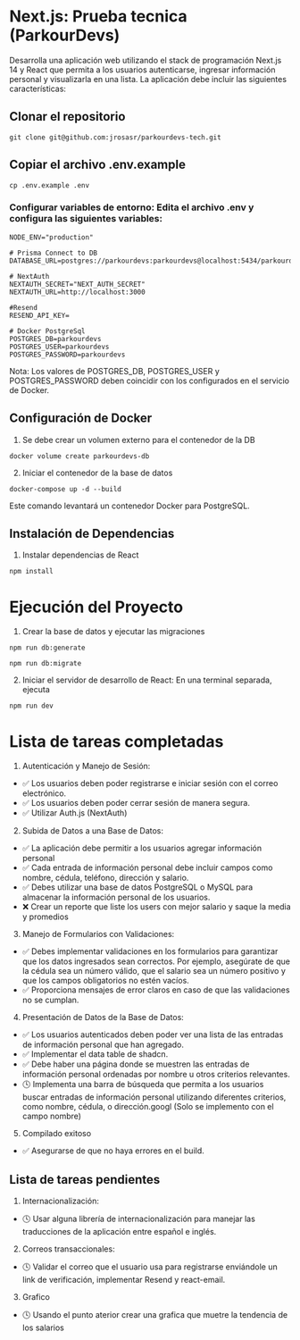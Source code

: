# Next.js: Prueba tecnica (ParkourDevs)

Desarrolla una aplicación web utilizando el stack de programación Next.js 14 y React que permita a los usuarios autenticarse, ingresar información personal y visualizarla en una lista. La aplicación debe incluir las siguientes características:

## Clonar el repositorio

```
git clone git@github.com:jrosasr/parkourdevs-tech.git
```

## Copiar el archivo .env.example
```
cp .env.example .env
```

### Configurar variables de entorno: Edita el archivo .env y configura las siguientes variables:

```
NODE_ENV="production"

# Prisma Connect to DB
DATABASE_URL=postgres://parkourdevs:parkourdevs@localhost:5434/parkourdevs

# NextAuth
NEXTAUTH_SECRET="NEXT_AUTH_SECRET"
NEXTAUTH_URL=http://localhost:3000

#Resend
RESEND_API_KEY=

# Docker PostgreSql
POSTGRES_DB=parkourdevs
POSTGRES_USER=parkourdevs
POSTGRES_PASSWORD=parkourdevs
```
Nota: Los valores de POSTGRES_DB, POSTGRES_USER y POSTGRES_PASSWORD deben coincidir con los configurados en el servicio de Docker.

## Configuración de Docker
1. Se debe crear un volumen externo para el contenedor de la DB

```
docker volume create parkourdevs-db
```

2. Iniciar el contenedor de la base de datos
```
docker-compose up -d --build
```
Este comando levantará un contenedor Docker para PostgreSQL.

## Instalación de Dependencias
1. Instalar dependencias de React
```
npm install
```

# Ejecución del Proyecto
1. Crear la base de datos y ejecutar las migraciones
```
npm run db:generate
```
```
npm run db:migrate
```
2. Iniciar el servidor de desarrollo de React: En una terminal separada, ejecuta
```
npm run dev
```

# Lista de tareas completadas
1. Autenticación y Manejo de Sesión:
- ✅ Los usuarios deben poder registrarse e iniciar sesión con el correo electrónico.
- ✅ Los usuarios deben poder cerrar sesión de manera segura.
- ✅ Utilizar Auth.js (NextAuth)

2. Subida de Datos a una Base de Datos:
- ✅ La aplicación debe permitir a los usuarios agregar información personal
- ✅ Cada entrada de información personal debe incluir campos como nombre, cédula, teléfono, dirección y salario.
- ✅ Debes utilizar una base de datos PostgreSQL o MySQL para almacenar la información personal de los usuarios.
- ❌️ Crear un reporte que liste los users con mejor salario y saque la media y promedios

3. Manejo de Formularios con Validaciones:
- ✅ Debes implementar validaciones en los formularios para garantizar que los datos ingresados sean correctos. Por ejemplo, asegúrate de que la cédula sea un número válido, que el salario sea un número positivo y que los campos obligatorios no estén vacíos.
- ✅ Proporciona mensajes de error claros en caso de que las validaciones no se cumplan.

4. Presentación de Datos de la Base de Datos:
- ✅ Los usuarios autenticados deben poder ver una lista de las entradas de información personal que han agregado.
- ✅ Implementar el data table de shadcn.
- ✅ Debe haber una página donde se muestren las entradas de información personal ordenadas por nombre u otros criterios relevantes.
- 🕓 Implementa una barra de búsqueda que permita a los usuarios buscar entradas de información personal utilizando diferentes criterios, como nombre, cédula, o dirección.googl (Solo se implemento con el campo nombre)

5. Compilado exitoso
- ✅ Asegurarse de que no haya errores en el build.

## Lista de tareas pendientes
1. Internacionalización:
- 🕓 Usar alguna librería de internacionalización para manejar las traducciones de la aplicación entre español e inglés.

2. Correos transaccionales:
- 🕓 Validar el correo que el usuario usa para registrarse enviándole un link de verificación, implementar Resend y react-email.

3. Grafico
- 🕓 Usando el punto aterior crear una grafica que muetre la tendencia de los salarios